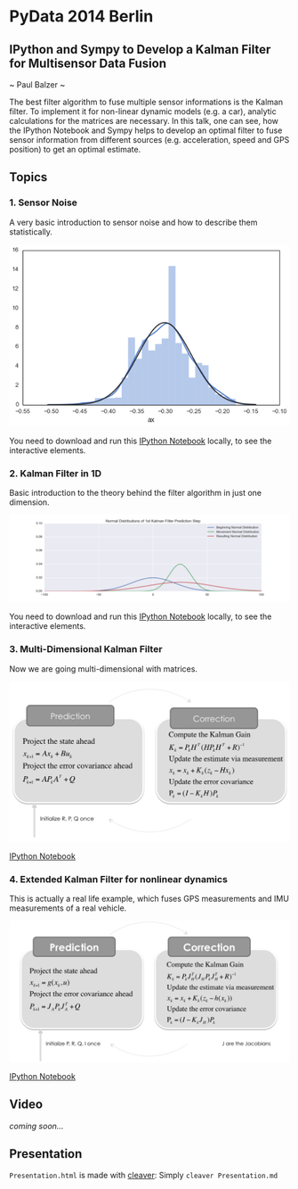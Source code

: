 # PyData 2014 Berlin
## IPython and Sympy to Develop a Kalman Filter for Multisensor Data Fusion
~ Paul Balzer ~

The best filter algorithm to fuse multiple sensor informations is the Kalman filter. To implement it for non-linear dynamic models (e.g. a car), analytic calculations for the matrices are necessary. In this talk, one can see, how the IPython Notebook and Sympy helps to develop an optimal filter to fuse sensor information from different sources (e.g. acceleration, speed and GPS position) to get an optimal estimate.

## Topics

### 1. Sensor Noise

A very basic introduction to sensor noise and how to describe them statistically.

![ax noise](ax_dist.png)

You need to download and run this [IPython Notebook]() locally, to see the interactive elements.

### 2. Kalman Filter in 1D

Basic introduction to the theory behind the filter algorithm in just one dimension.

![Kalman 1D](Kalman-Filter-1D-Step.png)

You need to download and run this [IPython Notebook]() locally, to see the interactive elements.

### 3. Multi-Dimensional Kalman Filter

Now we are going multi-dimensional with matrices.

![Kalman Filter](Kalman-Filter-Step.png)

[IPython Notebook]()

### 4. Extended Kalman Filter for nonlinear dynamics

This is actually a real life example, which fuses GPS measurements and IMU measurements of a real vehicle.

![Extended Kalman Filter Step](Extended-Kalman-Filter-Step.png)

[IPython Notebook]()

## Video

*coming soon...*

## Presentation

`Presentation.html` is made with [cleaver](https://github.com/jdan/cleaver): Simply `cleaver Presentation.md`
